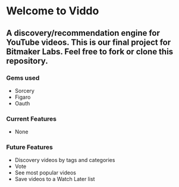 Welcome to Viddo
====================
A discovery/recommendation engine for YouTube videos. This is our final project for Bitmaker Labs. Feel free to fork or clone this repository.
----------------------

### Gems used
- Sorcery
- Figaro
- Oauth

### Current Features
- None

### Future Features
- Discovery videos by tags and categories
- Vote
- See most popular videos
- Save videos to a Watch Later list
